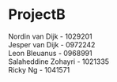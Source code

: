 # ProjectB

Nordin van Dijk - 1029201\
Jesper van Dijk - 0972242\
Leon Bleuanus - 0968991\
Salaheddine Zohayri - 1021335\
Ricky Ng - 1041571

